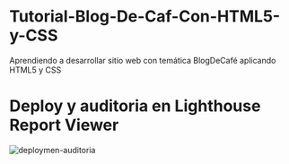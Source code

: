 # Tutorial-Blog-De-Caf-Con-HTML5-y-CSS
Aprendiendo a desarrollar sitio web con temática BlogDeCafé aplicando HTML5 y CSS

# Deploy y auditoria en Lighthouse Report Viewer
![deploymen-auditoria](https://github.com/Francisco1714/Tutorial-Blog-De-Caf-Con-HTML5-y-CSS/assets/114264681/969c4b6b-eed5-44e5-b372-ca57803823ba)
